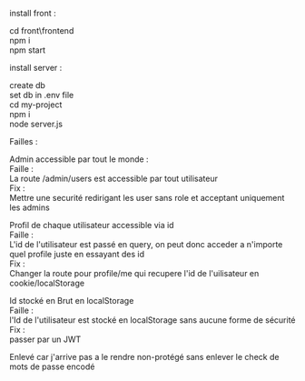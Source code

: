 install front :  
  
cd front\frontend  
npm i  
npm start  
  
  
install server :  
  
create db  
set db in .env file  
cd my-project  
npm i  
node server.js  
  
  
Failles :   
  
Admin accessible par tout le monde :   
    Faille :  
        La route /admin/users est accessible par tout utilisateur  
    Fix :  
        Mettre une securité redirigant les user sans role et acceptant uniquement les admins  
  
Profil de chaque utilisateur accessible via id  
    Faille :  
        L'id de l'utilisateur est passé en query, on peut donc acceder a n'importe quel profile juste en essayant des id  
    Fix :   
        Changer la route pour profile/me qui recupere l'id de l'uilisateur en cookie/localStorage  
  
Id stocké en Brut en localStorage  
    Faille :   
        l'Id de l'utilisateur est stocké en localStorage sans aucune forme de sécurité  
    Fix :   
        passer par un JWT  

Enlevé car j'arrive pas a le rendre non-protégé sans enlever le check de mots de passe encodé  
<!-- SQL injection on login
    Faille:
        Injection possible pour recup le compte admin
    Fix :
        Changer la requete pour :
        'SELECT id, password FROM users WHERE username = $1', [username]' 
        
        Ajouter une verification de mots de passe : const isMatch = await bcrypt.compare(password, user.password);-->
